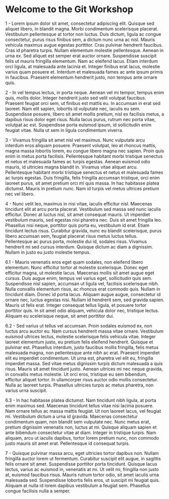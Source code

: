 # Welcome to the Git Workshop

1 - Lorem ipsum dolor sit amet, consectetur adipiscing elit. Quisque sed aliquet libero, in blandit magna. Morbi condimentum scelerisque placerat. Vestibulum pellentesque at tortor non luctus. Duis dictum, ligula ac congue consectetur, purus risus finibus sem, a dictum nunc urna ac nisl. Mauris vehicula maximus augue egestas porttitor. Cras pulvinar hendrerit faucibus. Cras id pharetra turpis. Nullam elementum molestie pellentesque. Aenean in urna ex. Sed aliquet est semper erat auctor ornare. Suspendisse suscipit felis ut mauris fringilla elementum. Nam ac eleifend lacus. Etiam interdum orci ligula, at malesuada ante lacinia et. Integer finibus erat lacus, molestie varius quam posuere et. Interdum et malesuada fames ac ante ipsum primis in faucibus. Praesent elementum hendrerit justo, non tempus ante ornare quis.

2 - In vel tempus lectus, in porta neque. Aenean vel mi tempor, tempus enim quis, mollis dolor. Integer hendrerit justo sed velit volutpat faucibus. Praesent feugiat orci sem, ut finibus est mattis eu. In accumsan in erat sed laoreet. Nam elit sapien, lobortis id vulputate nec, iaculis eu sem. Suspendisse posuere, libero sit amet mollis pretium, nisl ex facilisis metus, a dapibus risus dolor eget risus. Nulla lacus purus, rutrum nec porta vitae, volutpat ac est. Suspendisse porta euismod ipsum, id sollicitudin enim feugiat vitae. Nulla ut sem in ligula condimentum viverra.

3 - Vivamus fringilla sit amet nisl vel maximus. Nunc vulputate arcu interdum eros aliquam posuere. Praesent volutpat, leo at rhoncus mattis, magna massa lobortis lorem, eu congue libero magna nec sapien. Proin quis enim in metus porta facilisis. Pellentesque habitant morbi tristique senectus et netus et malesuada fames ac turpis egestas. Aenean euismod odio mauris, id ultricies magna blandit in. Vivamus vitae aliquet arcu. Pellentesque habitant morbi tristique senectus et netus et malesuada fames ac turpis egestas. Duis fringilla, felis fringilla accumsan tristique, orci enim laoreet purus, sit amet pretium orci mi quis massa. In hac habitasse platea dictumst. Mauris in pretium nunc. Nam id turpis vel metus ultrices pretium nec vel libero.

4 - Nunc velit leo, maximus in nisi vitae, iaculis efficitur nisl. Maecenas tincidunt elit at arcu porta placerat. Vestibulum sed massa sed nunc iaculis efficitur. Donec at luctus nisl, sit amet consequat mauris. Ut imperdiet vestibulum mauris, sed egestas nisi pharetra nec. Duis sit amet fringilla leo. Phasellus nisi neque, porttitor quis porta eu, vestibulum id erat. Etiam tincidunt lectus risus. Curabitur gravida, nunc eu blandit scelerisque, purus libero accumsan sem, feugiat placerat risus metus luctus tellus. Pellentesque ac purus porta, molestie dui id, sodales risus. Vivamus hendrerit mi sed cursus interdum. Quisque dictum ac diam a dignissim. Nullam in justo eu justo molestie tempus.

6.1 - Mauris venenatis eros eget quam sodales, non eleifend libero elementum. Nunc efficitur tortor at molestie scelerisque. Donec eget efficitur magna, ut molestie lacus. Maecenas mollis sit amet augue eget cursus. Duis augue enim, tempus vel varius eget, sollicitudin quis sem. Suspendisse nisl sapien, accumsan ut ligula vel, facilisis scelerisque nibh. Nulla convallis elementum risus, ac rhoncus erat commodo quis. Nullam in tincidunt diam. Donec id porta lacus. Aliquam augue augue, consectetur id ornare nec, luctus egestas nisi. Nullam id hendrerit sem, sed gravida sapien. Mauris ut felis erat. Integer consequat tellus ligula, et posuere tortor porttitor quis. In sit amet odio aliquam, vehicula dolor nec, tristique lectus. Aliquam eu scelerisque neque, sit amet porttitor dui.

6.2 - Sed varius ut tellus vel accumsan. Proin sodales euismod ex, non luctus arcu auctor eu. Nam cursus hendrerit massa vitae ornare. Vestibulum euismod ultrices lectus, molestie scelerisque felis vehicula vitae. Integer laoreet elementum justo, eu pretium felis eleifend hendrerit. Quisque et pulvinar est. Phasellus interdum, justo faucibus mollis fringilla, felis metus malesuada magna, non pellentesque ante nibh ac erat. Praesent imperdiet elit eu imperdiet condimentum. Ut urna est, pharetra vel elit eu, fringilla imperdiet massa. Sed vitae metus dignissim turpis dictum malesuada a quis risus. Mauris sit amet tincidunt justo. Aenean ultrices mi nec neque gravida, in convallis metus molestie. Ut orci eros, tristique eu sem bibendum, efficitur aliquet tortor. In ullamcorper risus auctor odio mollis consectetur. Nulla ac laoreet turpis. Phasellus ultricies turpis ac metus pharetra, non varius urna suscipit.

6.3 - In hac habitasse platea dictumst. Nam tincidunt nibh ligula, at porta enim maximus sed. Maecenas tincidunt tellus vitae nisi lacinia posuere. Nam ornare tellus ac massa mattis feugiat. Ut non laoreet lacus, vel feugiat mi. Vestibulum dictum a urna id gravida. Maecenas consectetur condimentum quam, non blandit sem vulputate nec. Nunc metus erat, pretium dignissim venenatis non, luctus at mi. Quisque aliquam sapien et ante bibendum consectetur vitae at diam. Integer in tristique turpis. Nam aliquam, arcu ut iaculis dapibus, tortor lorem pretium nunc, non commodo justo mauris sit amet erat. Pellentesque id consequat turpis.

7 - Quisque pulvinar massa arcu, eget ultricies tortor dapibus non. Nullam fringilla auctor lorem ut fermentum. Curabitur suscipit elit augue, in sagittis felis ornare sit amet. Suspendisse porttitor porta tincidunt. Quisque lacus lectus, varius ac euismod in, venenatis at mi. Ut velit mi, fringilla non justo at, euismod faucibus risus. Mauris rutrum tortor odio, sit amet iaculis urna malesuada sed. Suspendisse lobortis felis eros, ut suscipit mi feugiat quis. Aliquam at nulla id lorem dapibus vestibulum a feugiat sem. Phasellus congue facilisis nulla a semper.
